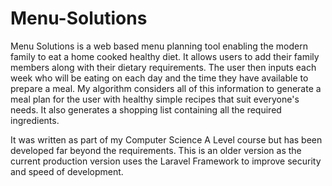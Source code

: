 # Menu-Solutions
Menu Solutions is a web based menu planning tool enabling the modern family to eat a home cooked healthy diet.
It allows users to add their family members along with their dietary requirements. The user then inputs each week who will be eating on each day and the time they have available to prepare a meal. My algorithm considers all of this information to generate a meal plan for the user with healthy simple recipes that suit everyone's needs. It also generates a shopping list containing all the required ingredients.

It was written as part of my Computer Science A Level course but has been developed far beyond the requirements. This is an older version as the current production version uses the Laravel Framework to improve security and speed of development.
